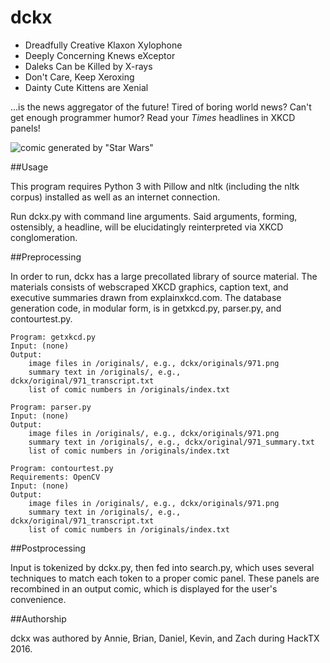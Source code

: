 # dckx

* Dreadfully Creative Klaxon Xylophone
* Deeply Concerning Knews eXceptor
* Daleks Can be Killed by X-rays
* Don't Care, Keep Xeroxing
* Dainty Cute Kittens are Xenial

...is the news aggregator of the future! Tired of boring world news? Can't
get enough programmer humor? Read your *Times* headlines in XKCD panels!

![comic generated by "Star Wars"](http://github.com/dteal/dckx/tree/master/output/star_wars.png)

##Usage

This program requires Python 3 with Pillow and nltk (including the nltk
corpus) installed as well as an internet connection.

Run dckx.py with command line arguments. Said arguments, forming, ostensibly,
a headline, will be elucidatingly reinterpreted via XKCD conglomeration.

##Preprocessing

In order to run, dckx has a large precollated library of source material.
The materials consists of webscraped XKCD graphics, caption text, and
executive summaries drawn from explainxkcd.com. The database generation code,
in modular form, is in getxkcd.py, parser.py, and contourtest.py.

	Program: getxkcd.py
	Input: (none)
	Output:
		image files in /originals/, e.g., dckx/originals/971.png
		summary text in /originals/, e.g., dckx/original/971_transcript.txt
		list of comic numbers in /originals/index.txt

	Program: parser.py
	Input: (none)
	Output:
		image files in /originals/, e.g., dckx/originals/971.png
		summary text in /originals/, e.g., dckx/original/971_summary.txt
		list of comic numbers in /originals/index.txt

	Program: contourtest.py
	Requirements: OpenCV
	Input: (none)
	Output:
		image files in /originals/, e.g., dckx/originals/971.png
		summary text in /originals/, e.g., dckx/original/971_transcript.txt
		list of comic numbers in /originals/index.txt

##Postprocessing

Input is tokenized by dckx.py, then fed into search.py, which uses
several techniques to match each token to a proper comic panel. These
panels are recombined in an output comic, which is displayed for the
user's convenience.

##Authorship

dckx was authored by Annie, Brian, Daniel, Kevin, and Zach during HackTX 2016.

